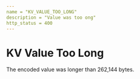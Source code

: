 ```yaml
---
name = "KV_VALUE_TOO_LONG"
description = "Value was too ong"
http_status = 400
---
```


# KV Value Too Long

The encoded value was longer than 262,144 bytes.
